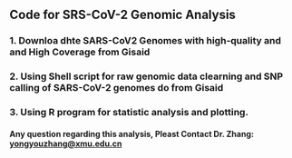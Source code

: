 ## Code for SRS-CoV-2 Genomic Analysis
### 1. Downloa dhte SARS-CoV2 Genomes with high-quality and and High Coverage from Gisaid
### 2. Using Shell script  for raw genomic data clearning and SNP calling of  SARS-CoV-2 genomes do from Gisaid
### 3. Using R program for statistic analysis and plotting.

#### Any question regarding this analysis, Pleast Contact Dr. Zhang: yongyouzhang@xmu.edu.cn
